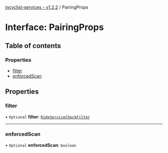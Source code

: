 [incyclist-services - v1.2.2](../README.md) / PairingProps

# Interface: PairingProps

## Table of contents

### Properties

- [filter](PairingProps.md#filter)
- [enforcedScan](PairingProps.md#enforcedscan)

## Properties

### filter

• `Optional` **filter**: [`RideServiceCheckFilter`](RideServiceCheckFilter.md)

___

### enforcedScan

• `Optional` **enforcedScan**: `boolean`
